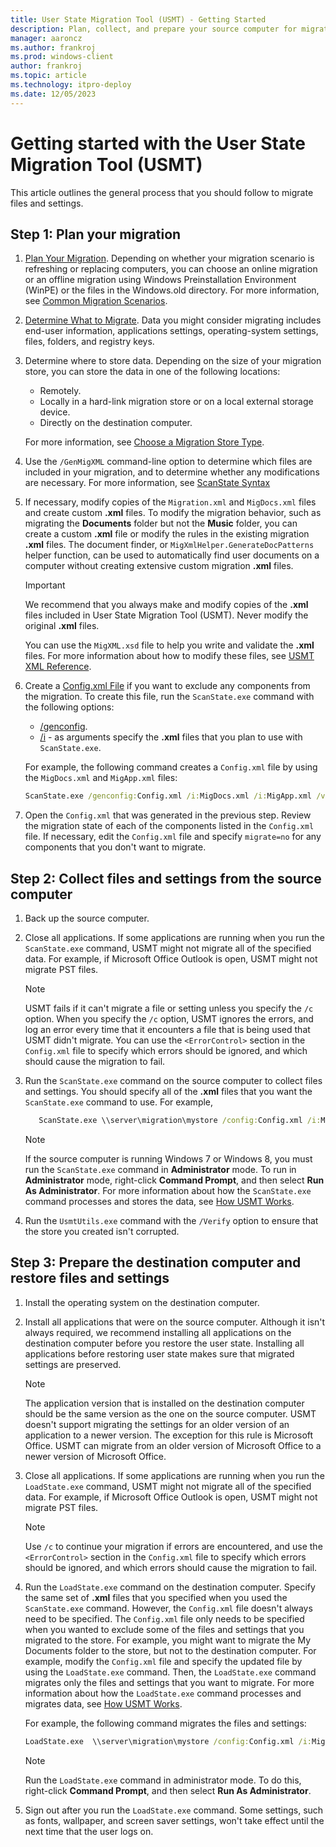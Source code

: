 ```yaml
---
title: User State Migration Tool (USMT) - Getting Started
description: Plan, collect, and prepare your source computer for migration using the User State Migration Tool (USMT).
manager: aaroncz
ms.author: frankroj
ms.prod: windows-client
author: frankroj
ms.topic: article
ms.technology: itpro-deploy
ms.date: 12/05/2023
---
```


# Getting started with the User State Migration Tool (USMT)

This article outlines the general process that you should follow to migrate files and settings.

## Step 1: Plan your migration

1. [Plan Your Migration](usmt-plan-your-migration.md). Depending on whether your migration scenario is refreshing or replacing computers, you can choose an online migration or an offline migration using Windows Preinstallation Environment (WinPE) or the files in the Windows.old directory. For more information, see [Common Migration Scenarios](usmt-common-migration-scenarios.md).

1. [Determine What to Migrate](usmt-determine-what-to-migrate.md). Data you might consider migrating includes end-user information, applications settings, operating-system settings, files, folders, and registry keys.

1. Determine where to store data. Depending on the size of your migration store, you can store the data in one of the following locations:

     - Remotely.
     - Locally in a hard-link migration store or on a local external storage device.
     - Directly on the destination computer.

     For more information, see [Choose a Migration Store Type](usmt-choose-migration-store-type.md).

1. Use the `/GenMigXML` command-line option to determine which files are included in your migration, and to determine whether any modifications are necessary. For more information, see [ScanState Syntax](usmt-scanstate-syntax.md)

1. If necessary, modify copies of the `Migration.xml` and `MigDocs.xml` files and create custom **.xml** files. To modify the migration behavior, such as migrating the **Documents** folder but not the **Music** folder, you can create a custom **.xml** file or modify the rules in the existing migration **.xml** files. The document finder, or `MigXmlHelper.GenerateDocPatterns` helper function, can be used to automatically find user documents on a computer without creating extensive custom migration **.xml** files.

    > [!IMPORTANT]
    >
    > We recommend that you always make and modify copies of the **.xml** files included in User State Migration Tool (USMT). Never modify the original **.xml** files.

    You can use the `MigXML.xsd` file to help you write and validate the **.xml** files. For more information about how to modify these files, see [USMT XML Reference](usmt-xml-reference.md).

1. Create a [Config.xml File](usmt-configxml-file.md) if you want to exclude any components from the migration. To create this file, run the `ScanState.exe` command with the following options:

    - [/genconfig](usmt-scanstate-syntax.md#migration-rule-options).
    - [/i](usmt-scanstate-syntax.md#migration-rule-options) - as arguments specify the **.xml** files that you plan to use with `ScanState.exe`.

   For example, the following command creates a `Config.xml` file by using the `MigDocs.xml` and `MigApp.xml` files:

    ```cmd
    ScanState.exe /genconfig:Config.xml /i:MigDocs.xml /i:MigApp.xml /v:13 /l:ScanState.log
    ```

1. Open the `Config.xml` that was generated in the previous step. Review the migration state of each of the components listed in the `Config.xml` file. If necessary, edit the `Config.xml` file  and specify `migrate=no` for any components that you don't want to migrate.

## Step 2: Collect files and settings from the source computer

1. Back up the source computer.

1. Close all applications. If some applications are running when you run the `ScanState.exe` command, USMT might not migrate all of the specified data. For example, if Microsoft Office Outlook is open, USMT might not migrate PST files.

     > [!NOTE]
     >
     > USMT fails if it can't migrate a file or setting unless you specify the `/c` option. When you specify the `/c` option, USMT ignores the errors, and log an error every time that it encounters a file that is being used that USMT didn't migrate. You can use the `<ErrorControl>` section in the `Config.xml` file to specify which errors should be ignored, and which should cause the migration to fail.

1. Run the `ScanState.exe` command on the source computer to collect files and settings. You should specify all of the **.xml** files that you want the `ScanState.exe` command to use. For example,

     ```cmd
        ScanState.exe \\server\migration\mystore /config:Config.xml /i:MigDocs.xml /i:MigApp.xml /v:13 /l:ScanState.log
     ```

     > [!NOTE]
     >
     > If the source computer is running Windows 7 or Windows 8, you must run the `ScanState.exe` command in **Administrator** mode. To run in **Administrator** mode, right-click **Command Prompt**, and then select **Run As Administrator**. For more information about how the `ScanState.exe` command processes and stores the data, see [How USMT Works](usmt-how-it-works.md).

1. Run the `UsmtUtils.exe` command with the `/Verify` option to ensure that the store you created isn't corrupted.

## Step 3: Prepare the destination computer and restore files and settings

1. Install the operating system on the destination computer.

1. Install all applications that were on the source computer. Although it isn't always required, we recommend installing all applications on the destination computer before you restore the user state. Installing all applications before restoring user state makes sure that migrated settings are preserved.

     > [!NOTE]
     >
     > The application version that is installed on the destination computer should be the same version as the one on the source computer. USMT doesn't support migrating the settings for an older version of an application to a newer version. The exception for this rule is Microsoft Office. USMT can migrate from an older version of Microsoft Office to a newer version of Microsoft Office.

1. Close all applications. If some applications are running when you run the `LoadState.exe` command, USMT might not migrate all of the specified data. For example, if Microsoft Office Outlook is open, USMT might not migrate PST files.

     > [!NOTE]
     >
     > Use `/c` to continue your migration if errors are encountered, and use the `<ErrorControl>` section in the `Config.xml` file to specify which errors should be ignored, and which errors should cause the migration to fail.

1. Run the `LoadState.exe` command on the destination computer. Specify the same set of **.xml** files that you specified when you used the `ScanState.exe` command. However, the `Config.xml` file doesn't always need to be specified. The `Config.xml` file only needs to be specified when you wanted to exclude some of the files and settings that you migrated to the store. For example, you might want to migrate the My Documents folder to the store, but not to the destination computer. For example, modify the `Config.xml` file and specify the updated file by using the `LoadState.exe` command. Then, the `LoadState.exe` command migrates only the files and settings that you want to migrate. For more information about how the `LoadState.exe` command processes and migrates data, see [How USMT Works](usmt-how-it-works.md).

    For example, the following command migrates the files and settings:

    ```cmd
    LoadState.exe  \\server\migration\mystore /config:Config.xml /i:MigDocs.xml /i:MigApp.xml /v:13 /l:LoadState.log
    ```

     > [!NOTE]
     >
     > Run the `LoadState.exe` command in administrator mode. To do this, right-click **Command Prompt**, and then select **Run As Administrator**.

1. Sign out after you run the `LoadState.exe` command. Some settings, such as fonts, wallpaper, and screen saver settings, won't take effect until the next time that the user logs on.

